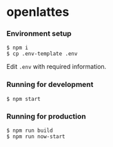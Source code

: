 # openlattes

### Environment setup
```
$ npm i
$ cp .env-template .env
```
Edit `.env` with required information.

### Running for development

```
$ npm start
```

### Running for production
```
$ npm run build
$ npm run now-start
```

